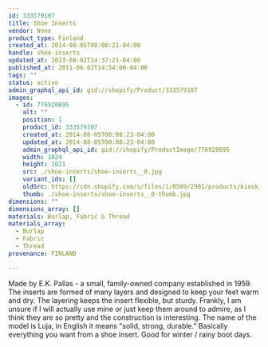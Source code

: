 ```yaml
---
id: 333579107
title: Shoe Inserts
vendor: None
product_type: Finland
created_at: 2014-08-05T00:08:21-04:00
handle: shoe-inserts
updated_at: 2023-08-02T14:37:21-04:00
published_at: 2011-06-02T14:54:00-04:00
tags: ""
status: active
admin_graphql_api_id: gid://shopify/Product/333579107
images:
  - id: 776920695
    alt: ""
    position: 1
    product_id: 333579107
    created_at: 2014-08-05T00:08:23-04:00
    updated_at: 2014-08-05T00:08:23-04:00
    admin_graphql_api_id: gid://shopify/ProductImage/776920695
    width: 1024
    height: 1021
    src: ./shoe-inserts/shoe-inserts__0.jpg
    variant_ids: []
    oldSrc: https://cdn.shopify.com/s/files/1/0589/2901/products/kiosk_fi_SHOELINERS.jpeg?v=1407211703
    thumb: ./shoe-inserts/shoe-inserts__0-thumb.jpg
dimensions: ""
dimensions_array: []
materials: Burlap, Fabric & Thread
materials_array:
  - Burlap
  - Fabric
  - Thread
provenance: FINLAND

---
```


Made by E.K. Pallas - a small, family-owned company established in 1959. The inserts are formed of many layers and designed to keep your feet warm and dry. The layering keeps the insert flexible, but sturdy. Frankly, I am unsure if I will actually use mine or just keep them around to admire, as I think they are so pretty and the construction is interesting. The name of the model is Luja, in English it means "solid, strong, durable." Basically everything you want from a shoe insert. Good for winter / rainy boot days.